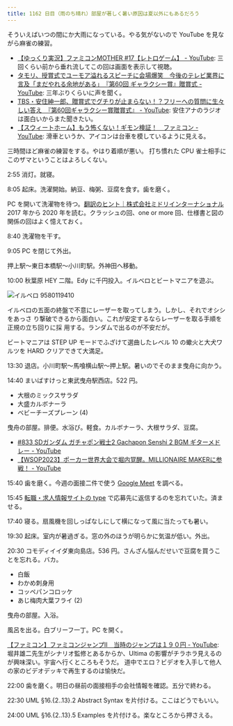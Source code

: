 ```yaml
---
title: 1162 日目（雨のち晴れ）部屋が著しく暑い原因は夏以外にもあるだろう
---
```


そういえばいつの間にか大雨になっている。やる気がないので YouTube を見ながら麻雀の練習。

* [【ゆっくり実況】ファミコンMOTHER #17【レトロゲーム】 - YouTube](https://www.youtube.com/watch?v=aCQxN0GCwys):
  三回くらい前から垂れ流してこの回は画面を表示して視聴。
* [タモリ、授賞式でユーモア溢れるスピーチに会場爆笑　今後のテレビ業界に言及「まだやれる余地がある」　『第60回 ギャラクシー賞』贈賞式 - YouTube](https://www.youtube.com/watch?v=tO3FQ-GHwc8):
  三年ぶりくらいに声を聞く。
* [TBS・安住紳一郎、贈賞式でグチりが止まらない！？フリーへの質問に生々しい答え　『第60回ギャラクシー賞贈賞式』 - YouTube](https://www.youtube.com/watch?v=J43XczO8lUU):
  安住アナのラジオは面白いからまた聞きたい。
* [【スウィートホーム】もう怖くない！ギモン検証！　ファミコン - YouTube](https://www.youtube.com/watch?v=-dnqVIkBZ4s):
  滑車というか、アイコンは台車を模しているように見える。

三時間ほど麻雀の練習をする。やはり着順が悪い。
打ち慣れた CPU 雀士相手にこのザマということはよろしくない。

2:55 消灯。就寝。

8:05 起床。洗濯開始。納豆、梅粥、豆腐を食す。歯を磨く。

PC を開いて洗濯物を待つ。[翻訳のヒント｜株式会社ミドリインターナショナル](https://www.midorico.co.jp/tip/backnumber.html)
2017 年から 2020 年を読む。クラッシュの回、one or more 回、仕様書と図の関係の回はよく憶えておく。

8:40 洗濯物を干す。

9:05 PC を閉じて外出。

押上駅～東日本橋駅～小川町駅。外神田へ移動。

10:00 秋葉原 HEY 二階。Edy に千円投入。イルベロとビートマニアを遊ぶ。

![イルベロ 9580119410](https://pbs.twimg.com/media/F0ApgTKaAAEEw1C?format=jpg&name=small)

イルベロの五面の終盤で不意にレーザーを取ってしまう。しかし、それでオシシをあっさ
り撃破できるから面白い。これが安定するならレーザーを取る手順を正規の立ち回りに採
用する。ランダムで出るのが不安だが。

ビートマニアは STEP UP モードでふざけて選曲したレベル 10 の蠍火と大犬ワルツを
HARD クリアできて大満足。

13:30 退店。小川町駅～馬喰横山駅～押上駅。暑いのでそのまま曳舟に向かう。

14:40 まいばすけっと東武曳舟駅西店。522 円。

* 大根のミックスサラダ
* 大盛カルボナーラ
* ベビーチーズプレーン (4)

曳舟の部屋。排便。水浴び。軽食。カルボナーラ、大根サラダ、豆腐。

* [#833 SDガンダム ガチャポン戦士2 Gachapon Senshi 2 BGM ギターメドレー - YouTube](https://www.youtube.com/watch?v=WMy2hyrH_KQ)
* [【WSOP2023】ポーカー世界大会で堀内覚醒。MILLIONAIRE MAKERに参戦！ - YouTube](https://www.youtube.com/watch?v=Zqd9o2SKymM)

15:40 歯を磨く。今週の面接二件で使う [Google Meet](https://apps.google.com/intl/ja/meet/) を調べる。

15:45 [転職・求人情報サイトの type](https://type.jp/) で応募先に返信するのを忘れていた。済ませる。

17:40 寝る。扇風機を回しっぱなしにして横になって風に当たっても暑い。

19:30 起床。室内が暑過ぎる。窓の外のほうが明らかに気温が低い。外出。

20:30 コモディイイダ東向島店。536 円。さんざん悩んだせいで豆腐を買うことを忘れる。バカ。

* 白飯
* わかめ刺身用
* コッペパンコロッケ
* あじ梅肉大葉フライ (2)

曳舟の部屋。入浴。

風呂を出る。白ブリーフ一丁。PC を開く。

[【ファミコン】ファミコンジャンプⅡ　当時のジャンプは１９０円 - YouTube](https://www.youtube.com/watch?v=8BrR30zZ7q0):
堀井雄二先生がシナリオ監修とあるからか、Ultima の影響がチラホラ見えるのが興味深い。宇宙へ行くところもそうだ。
道中でエロ？ビデオを入手して他人の家のビデオデッキで再生するのは愉快だ。

22:00 歯を磨く。明日の昼前の面接相手の会社情報を確認。五分で終わる。

22:30 UML §16.{2..13}.2 Abstract Syntax を片付ける。ここはどうでもいい。

24:00 UML §16.{2..13}.5 Examples を片付ける。楽なところから押さえる。
